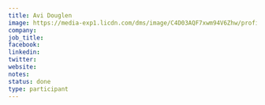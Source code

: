 ```yaml
---
title: Avi Douglen
image: https://media-exp1.licdn.com/dms/image/C4D03AQF7xwm94V6Zhw/profile-displayphoto-shrink_400_400/0?e=1611792000&v=beta&t=A1gq8ffakuIoBTLF-34yC_aW602TPmXX_6G34-YeeZw
company: 
job_title:
facebook:
linkedin: 
twitter:
website:
notes:
status: done
type: participant
---
```

